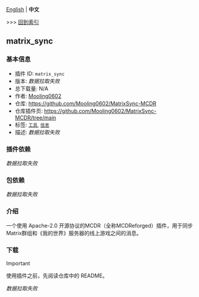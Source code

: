 [English](readme.md) | **中文**

\>\>\> [回到索引](/readme-zh_cn.md)

## matrix_sync

### 基本信息

- 插件 ID: `matrix_sync`
- 版本: *数据拉取失败*
- 总下载量: N/A
- 作者: [Mooling0602](https://github.com/Mooling0602)
- 仓库: https://github.com/Mooling0602/MatrixSync-MCDR
- 仓库插件页: https://github.com/Mooling0602/MatrixSync-MCDR/tree/main
- 标签: [`工具`](/labels/tool/readme-zh_cn.md), [`信息`](/labels/information/readme-zh_cn.md)
- 描述: *数据拉取失败*

### 插件依赖

*数据拉取失败*

### 包依赖

*数据拉取失败*

### 介绍

一个使用 Apache-2.0 开源协议的MCDR（全称MCDReforged）插件，用于同步Matrix群组和《我的世界》服务器的线上游戏之间的消息。

### 下载

> [!IMPORTANT]
> 使用插件之前，先阅读仓库中的 README。

*数据拉取失败*

